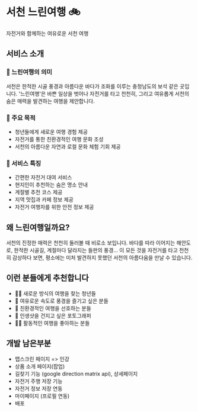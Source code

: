 # 서천 느린여행 🚲
자전거와 함께하는 여유로운 서천 여행

## 서비스 소개

### 🌊 느린여행의 의미

서천은 한적한 시골 풍경과 아름다운 바다가 조화를 이루는 충청남도의 보석 같은 곳입니다. '느린여행'은 바쁜 일상을 벗어나 자전거를 타고 천천히, 그리고 여유롭게 서천의 숨은 매력을 발견하는 여행을 제안합니다.

### 🎯 주요 목적
- 청년들에게 새로운 여행 경험 제공
- 자전거를 통한 친환경적인 여행 문화 조성
- 서천의 아름다운 자연과 로컬 문화 체험 기회 제공

### 🌿 서비스 특징
- 간편한 자전거 대여 서비스
- 현지인이 추천하는 숨은 명소 안내
- 계절별 추천 코스 제공
- 지역 맛집과 카페 정보 제공
- 자전거 여행자를 위한 안전 정보 제공

## 왜 느린여행일까요?

서천의 진정한 매력은 천천히 둘러볼 때 비로소 보입니다. 바다를 따라 이어지는 해안도로, 한적한 시골길, 계절마다 달라지는 들판의 풍경... 이 모든 것을 자전거를 타고 천천히 감상하다 보면, 평소에는 미처 발견하지 못했던 서천의 아름다움을 만날 수 있습니다.

## 이런 분들에게 추천합니다

- 🚴‍♂️ 새로운 방식의 여행을 찾는 청년들
- 🌅 여유로운 속도로 풍경을 즐기고 싶은 분들
- 🍃 친환경적인 여행을 선호하는 분들
- 📸 인생샷을 건지고 싶은 포토그래퍼
- 🏃‍♀️ 활동적인 여행을 좋아하는 분들

## 개발 남은부분
- 맵스크린 페이지 => 인강
- 상품 소개 페이지(팝업)
- 길찾기 기능 (google direction matrix api), 상세페이지
- 자전거 주행 저장 기능
- 자전거 정보 저장 연동
- 마이페이지 (프로필 연동)
- 배포